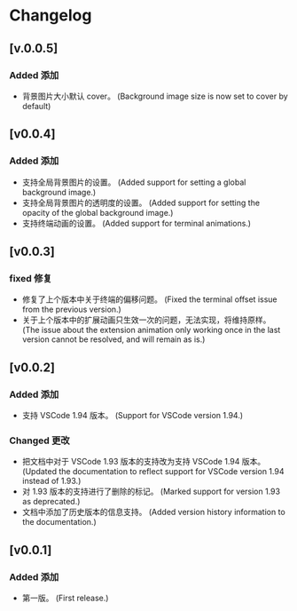 # Changelog

## [v.0.0.5]

### Added 添加

-   背景图片大小默认 cover。 (Background image size is now set to cover by default)

## [v0.0.4]

### Added 添加

-   支持全局背景图片的设置。 (Added support for setting a global background image.)
-   支持全局背景图片的透明度的设置。 (Added support for setting the opacity of the global background image.)
-   支持终端动画的设置。 (Added support for terminal animations.)

## [v0.0.3]

### fixed 修复

-   修复了上个版本中关于终端的偏移问题。 (Fixed the terminal offset issue from the previous version.)
-   关于上个版本中的扩展动画只生效一次的问题，无法实现，将维持原样。 (The issue about the extension animation only working once in the last version cannot be resolved, and will remain as is.)

## [v0.0.2]

### Added 添加

-   支持 VSCode 1.94 版本。 (Support for VSCode version 1.94.)

### Changed 更改

-   把文档中对于 VSCode 1.93 版本的支持改为支持 VSCode 1.94 版本。 (Updated the documentation to reflect support for VSCode version 1.94 instead of 1.93.)
-   对 1.93 版本的支持进行了删除的标记。 (Marked support for version 1.93 as deprecated.)
-   文档中添加了历史版本的信息支持。 (Added version history information to the documentation.)

## [v0.0.1]

### Added 添加

-   第一版。 (First release.)
